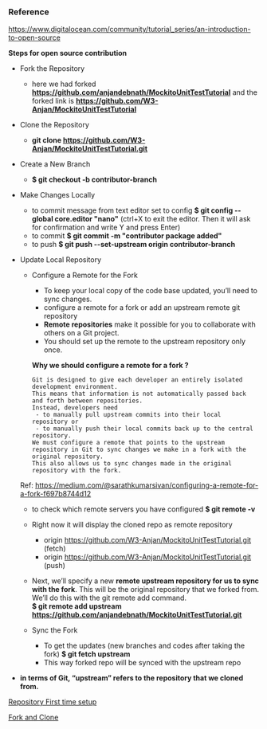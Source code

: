 ### Reference 
https://www.digitalocean.com/community/tutorial_series/an-introduction-to-open-source

**Steps for open source contribution**

- Fork the Repository 
   - here we had forked **https://github.com/anjandebnath/MockitoUnitTestTutorial** and the forked link is **https://github.com/W3-Anjan/MockitoUnitTestTutorial**
   
- Clone the Repository
   - **git clone https://github.com/W3-Anjan/MockitoUnitTestTutorial.git**
   
- Create a New Branch
   - **$ git checkout -b contributor-branch**
   
- Make Changes Locally
   - to commit message from text editor set to config **$ git config --global core.editor "nano"**
      (ctrl+X to exit the editor. Then it will ask for confirmation and write Y and press Enter)
   - to commit **$ git commit -m "contributor package added"**
   - to push **$ git push --set-upstream origin contributor-branch** 
   
- Update Local Repository

  - Configure a Remote for the Fork
  
    - To keep your local copy of the code base updated, you’ll need to sync changes.
    - configure a remote for a fork or add an upstream remote git repository
    - **Remote repositories** make it possible for you to collaborate with others on a Git project. 
    - You should set up the remote to the upstream repository only once.
    
    **Why we should configure a remote for a fork ?**
    
    
        Git is designed to give each developer an entirely isolated development environment. 
        This means that information is not automatically passed back and forth between repositories. 
        Instead, developers need 
         - to manually pull upstream commits into their local repository or 
         - to manually push their local commits back up to the central repository. 
        We must configure a remote that points to the upstream repository in Git to sync changes we make in a fork with the original repository. 
        This also allows us to sync changes made in the original repository with the fork.
        
   Ref: https://medium.com/@sarathkumarsivan/configuring-a-remote-for-a-fork-f697b8744d12
   
   - to check which remote servers you have configured **$ git remote -v**
   - Right now it will display the cloned repo as remote repository
      - origin  https://github.com/W3-Anjan/MockitoUnitTestTutorial.git (fetch)
      - origin  https://github.com/W3-Anjan/MockitoUnitTestTutorial.git (push)
   - Next, we’ll specify a new **remote upstream repository for us to sync with the fork**. 
     This will be the original repository that we forked from. We’ll do this with the git remote add command.  
     **$ git remote add upstream https://github.com/anjandebnath/MockitoUnitTestTutorial.git**
     
  - Sync the Fork 
  
    - To get the updates (new branches and codes after taking the fork) **$ git fetch upstream**
    - This way forked repo will be synced with the upstream repo



       




- **in terms of Git, “upstream” refers to the repository that we cloned from.**

[Repository First time setup](https://github.com/W3-Anjan/GitManagement/blob/feature/new-branchV2/img/git-and-github-initial-setup.png)

[Fork and Clone](https://github.com/W3-Anjan/GitManagement/blob/feature/new-branchV2/img/upstream-origin-local.png)


